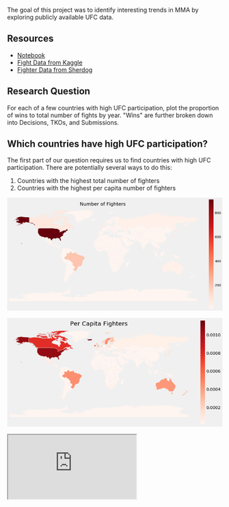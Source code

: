 The goal of this project was to identify interesting trends in MMA by exploring publicly available UFC data.

## Resources
* [Notebook](https://github.com/ekoly/DS-Unit-1-Build/blob/master/ipynb/explore_data.ipynb)
* [Fight Data from Kaggle](https://www.kaggle.com/rajeevw/ufcdata)
* [Fighter Data from Sherdog](https://docs.google.com/spreadsheets/d/1z3QX0uWXv-XHX2Nfuj6zZHrfEeXI3A9CKWkrGaBzB8s/edit#gid=0)

## Research Question
For each of a few countries with high UFC participation, plot the proportion of wins to total number of fights by year. "Wins" are further broken down into Decisions, TKOs, and Submissions.

## Which countries have high UFC participation?

The first part of our question requires us to find countries with high UFC participation. There are potentially several ways to do this:

1. Countries with the highest total number of fighters
2. Countries with the highest per capita number of fighters

![fighters-by-country](https://github.com/ekoly/DS-Unit-1-Build/blob/master/img/num-fighters-choropleth.png?raw=true)

![per-capita](https://github.com/ekoly/DS-Unit-1-Build/blob/master/img/per-capita-fighters-choropleth.png?raw=true)


<iframe src="https://raw.githubusercontent.com/ekoly/DS-Unit-1-Build/master/ipynb/plotly_graph.html)"></iframe>

